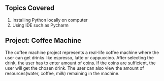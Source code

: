 ## Topics Covered

1. Installing Python locally on computer
2. Using IDE such as Pycharm

## Project: Coffee Machine

The coffee machine project represents a real-life coffee machine where the user can get drinks like espresso, latte or cappuccino. After selecting the drink, the user has to enter amount of coins. If the coins are sufficient, the user will get the chosen drink. The user can also view the amount of resources(water, coffee, milk) remaining in the machine.

